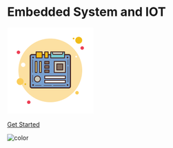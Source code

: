 <!-- ![logo](_media/icon.svg) -->

# Embedded System and IOT
<!-- 
A magical documentation site generator.

- Simple and lightweight
- No statically built html files
- Multiple themes 
 -->

<!-- background image -->

![](./assets/favicon/120.png) 



<!-- [GitHub](https://github.com/docsifyjs/docsify/) -->
[Get Started](/README.md)

<!-- Remove this below comment to add custom color to coverpage or else colors will be randomly choosen -->


<!-- background color -->

![color](#f4f4f4f4) 
